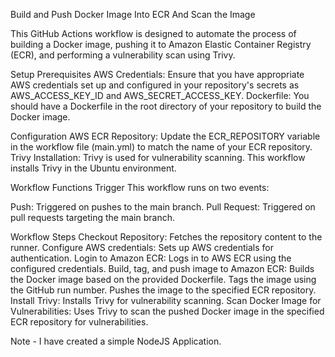 Build and Push Docker Image Into ECR And Scan the Image

This GitHub Actions workflow is designed to automate the process of building a Docker image, pushing it to Amazon Elastic Container Registry (ECR), and performing a vulnerability scan using Trivy.

Setup
Prerequisites
AWS Credentials: Ensure that you have appropriate AWS credentials set up and configured in your repository's secrets as AWS_ACCESS_KEY_ID and AWS_SECRET_ACCESS_KEY.
Dockerfile: You should have a Dockerfile in the root directory of your repository to build the Docker image.

Configuration
AWS ECR Repository: Update the ECR_REPOSITORY variable in the workflow file (main.yml) to match the name of your ECR repository.
Trivy Installation: Trivy is used for vulnerability scanning. This workflow installs Trivy in the Ubuntu environment.

Workflow Functions
Trigger
This workflow runs on two events:

Push: Triggered on pushes to the main branch.
Pull Request: Triggered on pull requests targeting the main branch.

Workflow Steps
Checkout Repository: Fetches the repository content to the runner.
Configure AWS credentials: Sets up AWS credentials for authentication.
Login to Amazon ECR: Logs in to AWS ECR using the configured credentials.
Build, tag, and push image to Amazon ECR:
Builds the Docker image based on the provided Dockerfile.
Tags the image using the GitHub run number.
Pushes the image to the specified ECR repository.
Install Trivy: Installs Trivy for vulnerability scanning.
Scan Docker Image for Vulnerabilities:
Uses Trivy to scan the pushed Docker image in the specified ECR repository for vulnerabilities.


Note -  I have created a simple NodeJS Application.
